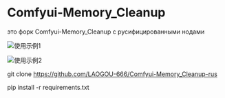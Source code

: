﻿# Comfyui-Memory_Cleanup

это форк Comfyui-Memory_Cleanup с русифицированными нодами


![使用示例1](1.png)

![使用示例2](2.png)


git clone https://github.com/LAOGOU-666/Comfyui-Memory_Cleanup-rus

pip install -r requirements.txt
